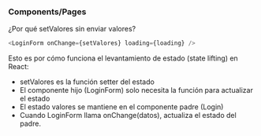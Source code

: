 ### Components/Pages

¿Por qué setValores sin enviar valores?

```js
<LoginForm onChange={setValores} loading={loading} />
```
Esto es por cómo funciona el levantamiento de estado (state lifting) en React:
 - setValores es la función setter del estado
 - El componente hijo (LoginForm) solo necesita la función para actualizar el estado
 - El estado valores se mantiene en el componente padre (Login)
 - Cuando LoginForm llama onChange(datos), actualiza el estado del padre.